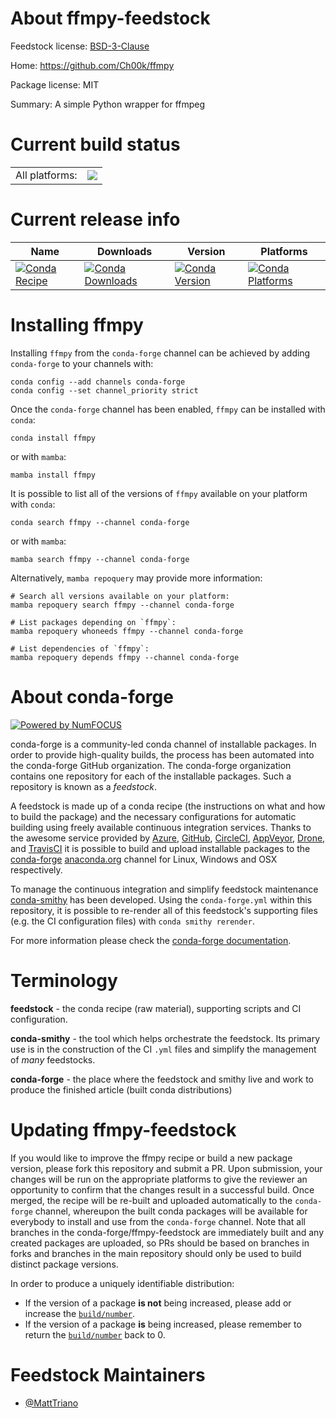 About ffmpy-feedstock
=====================

Feedstock license: [BSD-3-Clause](https://github.com/conda-forge/ffmpy-feedstock/blob/main/LICENSE.txt)

Home: https://github.com/Ch00k/ffmpy

Package license: MIT

Summary: A simple Python wrapper for ffmpeg

Current build status
====================


<table><tr><td>All platforms:</td>
    <td>
      <a href="https://dev.azure.com/conda-forge/feedstock-builds/_build/latest?definitionId=16876&branchName=main">
        <img src="https://dev.azure.com/conda-forge/feedstock-builds/_apis/build/status/ffmpy-feedstock?branchName=main">
      </a>
    </td>
  </tr>
</table>

Current release info
====================

| Name | Downloads | Version | Platforms |
| --- | --- | --- | --- |
| [![Conda Recipe](https://img.shields.io/badge/recipe-ffmpy-green.svg)](https://anaconda.org/conda-forge/ffmpy) | [![Conda Downloads](https://img.shields.io/conda/dn/conda-forge/ffmpy.svg)](https://anaconda.org/conda-forge/ffmpy) | [![Conda Version](https://img.shields.io/conda/vn/conda-forge/ffmpy.svg)](https://anaconda.org/conda-forge/ffmpy) | [![Conda Platforms](https://img.shields.io/conda/pn/conda-forge/ffmpy.svg)](https://anaconda.org/conda-forge/ffmpy) |

Installing ffmpy
================

Installing `ffmpy` from the `conda-forge` channel can be achieved by adding `conda-forge` to your channels with:

```
conda config --add channels conda-forge
conda config --set channel_priority strict
```

Once the `conda-forge` channel has been enabled, `ffmpy` can be installed with `conda`:

```
conda install ffmpy
```

or with `mamba`:

```
mamba install ffmpy
```

It is possible to list all of the versions of `ffmpy` available on your platform with `conda`:

```
conda search ffmpy --channel conda-forge
```

or with `mamba`:

```
mamba search ffmpy --channel conda-forge
```

Alternatively, `mamba repoquery` may provide more information:

```
# Search all versions available on your platform:
mamba repoquery search ffmpy --channel conda-forge

# List packages depending on `ffmpy`:
mamba repoquery whoneeds ffmpy --channel conda-forge

# List dependencies of `ffmpy`:
mamba repoquery depends ffmpy --channel conda-forge
```


About conda-forge
=================

[![Powered by
NumFOCUS](https://img.shields.io/badge/powered%20by-NumFOCUS-orange.svg?style=flat&colorA=E1523D&colorB=007D8A)](https://numfocus.org)

conda-forge is a community-led conda channel of installable packages.
In order to provide high-quality builds, the process has been automated into the
conda-forge GitHub organization. The conda-forge organization contains one repository
for each of the installable packages. Such a repository is known as a *feedstock*.

A feedstock is made up of a conda recipe (the instructions on what and how to build
the package) and the necessary configurations for automatic building using freely
available continuous integration services. Thanks to the awesome service provided by
[Azure](https://azure.microsoft.com/en-us/services/devops/), [GitHub](https://github.com/),
[CircleCI](https://circleci.com/), [AppVeyor](https://www.appveyor.com/),
[Drone](https://cloud.drone.io/welcome), and [TravisCI](https://travis-ci.com/)
it is possible to build and upload installable packages to the
[conda-forge](https://anaconda.org/conda-forge) [anaconda.org](https://anaconda.org/)
channel for Linux, Windows and OSX respectively.

To manage the continuous integration and simplify feedstock maintenance
[conda-smithy](https://github.com/conda-forge/conda-smithy) has been developed.
Using the ``conda-forge.yml`` within this repository, it is possible to re-render all of
this feedstock's supporting files (e.g. the CI configuration files) with ``conda smithy rerender``.

For more information please check the [conda-forge documentation](https://conda-forge.org/docs/).

Terminology
===========

**feedstock** - the conda recipe (raw material), supporting scripts and CI configuration.

**conda-smithy** - the tool which helps orchestrate the feedstock.
                   Its primary use is in the construction of the CI ``.yml`` files
                   and simplify the management of *many* feedstocks.

**conda-forge** - the place where the feedstock and smithy live and work to
                  produce the finished article (built conda distributions)


Updating ffmpy-feedstock
========================

If you would like to improve the ffmpy recipe or build a new
package version, please fork this repository and submit a PR. Upon submission,
your changes will be run on the appropriate platforms to give the reviewer an
opportunity to confirm that the changes result in a successful build. Once
merged, the recipe will be re-built and uploaded automatically to the
`conda-forge` channel, whereupon the built conda packages will be available for
everybody to install and use from the `conda-forge` channel.
Note that all branches in the conda-forge/ffmpy-feedstock are
immediately built and any created packages are uploaded, so PRs should be based
on branches in forks and branches in the main repository should only be used to
build distinct package versions.

In order to produce a uniquely identifiable distribution:
 * If the version of a package **is not** being increased, please add or increase
   the [``build/number``](https://docs.conda.io/projects/conda-build/en/latest/resources/define-metadata.html#build-number-and-string).
 * If the version of a package **is** being increased, please remember to return
   the [``build/number``](https://docs.conda.io/projects/conda-build/en/latest/resources/define-metadata.html#build-number-and-string)
   back to 0.

Feedstock Maintainers
=====================

* [@MattTriano](https://github.com/MattTriano/)

